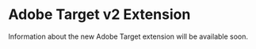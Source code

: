 # Adobe Target v2 Extension

Information about the new Adobe Target extension will be available soon.

